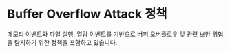 # Buffer Overflow Attack 정책
메모리 이벤트와 파일 실행, 열람 이벤트를 기반으로 버퍼 오버플로우 및 관련 보안 위협을 탐지하기 위한 정책을 포함하고 있습니다.
